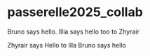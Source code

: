 # passerelle2025_collab
Bruno says hello.
Illia says hello too to Zhyrair

Zhyrair says Hello to Illa
Bruno says hello

